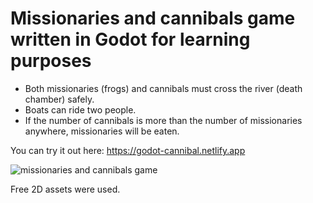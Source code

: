 # Missionaries and cannibals game written in Godot for learning purposes


- Both missionaries (frogs) and cannibals must cross the river (death chamber) safely.
- Boats can ride two people.
- If the number of cannibals is more than the number of missionaries anywhere, missionaries will be eaten.

You can try it out here: https://godot-cannibal.netlify.app

![missionaries and cannibals game](https://i.imgur.com/kf691Ji.png)

Free 2D assets were used.
